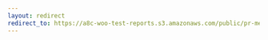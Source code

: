 ```yaml
---
layout: redirect
redirect_to: https://a8c-woo-test-reports.s3.amazonaws.com/public/pr-merge/45231/e2e/index.html
---
```

